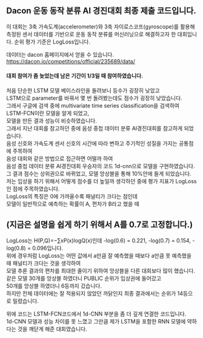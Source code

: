 ## Dacon 운동 동작 분류 AI 경진대회 최종 제출 코드입니다.
이 대회는 3축 가속도계(accelerometer)와 3축 자이로스코프(gyroscope)를 활용해 측정된 센서 데이터를 기반으로 운동 동작 분류를 머신러닝으로 해결하고자 한 대회입니다.
순위 평가 기준은 LogLoss입니다.

데이터는 dacon 홈페이지에서 얻을 수 있습니다.
https://dacon.io/competitions/official/235689/data/

#### 대회 참여가 좀 늦었는데  남은 기간이 1/3일 때 참여하였습니다.
처음 단순한 LSTM 모델 베이스라인을 돌려보니 등수가 굉장히 낮았고  
LSTM으로 parameter를 바꿔서 몇 번 돌려봤는데도 점수가 굉장히 낮았습니다.  
그래서 구글에 검색 중에 multivariate time series classification을 검색하여 LSTM-FCN이란 모델을 알게 되었고,  
모델을 만든 결과 성능이 비슷하였습니다.   
그래서 지난 대회를 참고하던 중에 음성 중첩 데이터 분류 AI경진대회를 참고하게 되었습니다.  
음성 신호와 가속도계 센서 신호의 시간에 따라 변하고 주기적인 성질을 가지는 공통점에 주목하여  
음성 대회와 같은 방법으로 접근하면 어떨까 하여  
음성 중첩 데이터 분류 AI경진대회 우승자의 코드 1d-cnn으로 모델을 구현하였습니다.  
그 결과 점수는 상위권으로 바뀌었고, 모델 앙상블을 통해 10%안에 들게 되었습니다.  
저는 입상을 하기 위해서 어떻게 점수를 더 높일까 생각하던 중에
평가 지표가 LogLoss인 점에 주목하였습니다.  
LogLoss의 특징은 0에 가까울수록 패널티가 크다는 점인데  
모델이 일반적으로 예측하는 확률이 A, 편차가 B라고 했을 때  
## (지금은 설명을 쉽게 하기 위해서 A를 0.7로 고정합니다.)  
LogLoss는 H(P,Q)=−∑xP(x)logQ(x)인데
-log(0.6) = 0.221, -log(0.7) = 0.154, -log(0.8) = 0.096입니다.  
위에 경우처럼 LogLoss는 어떤 값에서 a만큼 잘 예측했을 때보다 a만큼 못 예측했을 때 패널티가 크다는 것을 생각하여  
모델 추론 결과의 편차를 최대한 줄이기 위하여 앙상블을 다른 대회보다 많이 했습니다.  
같은 모델 30개를 앙상블 하였더니 PUBLIC 순위가 입상권에 들어갔고  
50개를 앙상블 하였더니 6등까지 갔습니다.  
하지만 전체 데이터에는 잘 적용되지 않았던 까닭인지 최종 결과에서는 순위가 14등으로 밀렸습니다.  

위에 코드는 LSTM-FCN코드에서 1d-CNN 부분을 좀 더 깊게 연결한 코드입니다.  
1d-CNN 모델과 성능 차이를 못 느꼈고 그만큼 제가 LSTM을 포함한 RNN 모델에 약하다는 것을 깨닫게 해준 대회였습니다.



